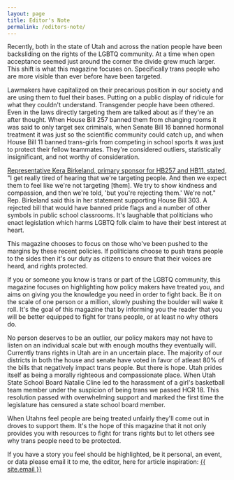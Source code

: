 ```yaml
---
layout: page
title: Editor's Note
permalink: /editors-note/
---
```

Recently, both in the state of Utah and across the nation people have been backsliding on the rights of the LGBTQ community. At a time when open acceptance seemed just around the corner the divide grew much larger. This shift is what this magazine focuses on. Specifically trans people who are more visible than ever before have been targeted. 

Lawmakers have capitalized on their precarious position in our society and are using them to fuel their bases. Putting on a public display of ridicule for what they couldn't understand. Transgender people have been othered. Even in the laws directly targeting them are talked about as if they're an after thought. When House Bill 257 banned them from changing rooms it was said to only target sex criminals, when Senate Bill 16 banned hormonal treatment it was just so the scientific community could catch up, and when House Bill 11 banned trans-girls from competing in school sports it was just to protect their fellow teammates. They're considered outliers, statistically insignificant, and not worthy of consideration.

[Representative Kera Birkeland, primary sponsor for HB257 and HB11, stated](https://le.utah.gov/av/videoClipTest.jsp?meetingType=committee&stream=https://stream1.utleg.gov/vodvideo/smil:rE120_V214_021224_01.smil/playlist.m3u8&offset=6008&endTime=6091), "I get really tired of hearing that we're targeting people. And then we expect them to feel like we're not targeting [them]. We try to show kindness and compassion, and then we're told, 'but you're rejecting them.' We're not." Rep. Birkeland said this in her statement supporting House Bill 303. A rejected bill that would have banned pride flags and a number of other symbols in public school classrooms. It's laughable that politicians who enact legislation which harms LGBTQ folk claim to have their best interest at heart.

This magazine chooses to focus on those who've been pushed to the margins by these recent policies. If politicians choose to push trans people to the sides then it's our duty as citizens to ensure that their voices are heard, and rights protected.

If you or someone you know is trans or part of the LGBTQ community, this magazine focuses on highlighting how policy makers have treated you, and aims on giving you the knowledge you need in order to fight back. Be it on the scale of one person or a million, slowly pushing the boulder will wake it roll. It's the goal of this magazine that by informing you the reader that you will be better equipped to fight for trans people, or at least no why others do.

No person deserves to be an outlier, our policy makers may not have to listen on an individual scale but with enough mouths they eventually will. Currently trans rights in Utah are in an uncertain place. The majority of our districts in both the house and senate have voted in favor of atleast 80% of the bills that negatively impact trans people. But there is hope. Utah prides itself as being a morally righteous and compassionate place. When Utah State School Board Natalie Cline led to the harassment of a girl's basketball team member under the suspicion of being trans we passed HCR 18. This resolution passed with overwhelming support and marked the first time the legislature has censured a state school board member. 

When Utahns feel people are being treated unfairly they'll come out in droves to support them. It's the hope of this magazine that it not only provides you with resources to fight for trans rights but to let others see why trans people need to be protected. 

If you have a story you feel should be highlighted, be it personal, an event, or data please email it to me, the editor, here for article inspiration: <a class="u-email" href="mailto:{{ site.email }}">{{ site.email }}</a>